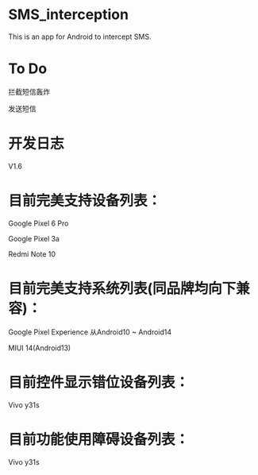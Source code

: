 # SMS_interception
This is an app for Android to intercept SMS.

# To Do
拦截短信轰炸

发送短信

# 开发日志
V1.6



# 目前完美支持设备列表：
Google Pixel 6 Pro

Google Pixel 3a

Redmi Note 10

# 目前完美支持系统列表(同品牌均向下兼容)：
Google Pixel Experience 从Android10 ~ Android14

MIUI 14(Android13)

# 目前控件显示错位设备列表：
Vivo y31s

# 目前功能使用障碍设备列表：
Vivo y31s
